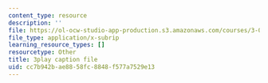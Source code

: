 ```yaml
---
content_type: resource
description: ''
file: https://ol-ocw-studio-app-production.s3.amazonaws.com/courses/3-091sc-introduction-to-solid-state-chemistry-fall-2010/cc7b942bae8858fc8848f577a7529e13_Io_4ZckeQ1k.vtt
file_type: application/x-subrip
learning_resource_types: []
resourcetype: Other
title: 3play caption file
uid: cc7b942b-ae88-58fc-8848-f577a7529e13
---
```

